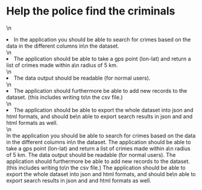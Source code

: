 # Help the police find the criminals
\n            <li>In the application you should be able to search for crimes based on the data in the different columns in\n                the dataset.</li>\n            <li>The application should be able to take a gps point (lon-lat) and return a list of crimes made within a\n                radius of 5 km.</li>\n            <li>The data output should be readable (for normal users).</li>\n            <li>The application should furthermore be able to add new records to the dataset. (this includes writing to\n                the csv file.)</li>\n            <li>The application should be able to export the whole dataset into json and html formats, and should be\n                able to export search results in json and and html formats as well. </li>\n        
In the application you should be able to search for crimes based on the data in the different columns in\n                the dataset.
The application should be able to take a gps point (lon-lat) and return a list of crimes made within a\n                radius of 5 km.
The data output should be readable (for normal users).
The application should furthermore be able to add new records to the dataset. (this includes writing to\n                the csv file.)
The application should be able to export the whole dataset into json and html formats, and should be\n                able to export search results in json and and html formats as well. 
